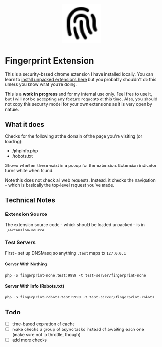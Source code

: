 <p align="center">
    <img width="128" height="128" src="gh-image.svg">
    <h1>Fingerprint Extension</h1>
</p>

This is a security-based chrome extension I have installed locally.  You can learn to [install unpacked extensions here](https://developer.chrome.com/docs/extensions/mv3/getstarted/development-basics/#load-unpacked) but you probably shouldn't do this unless you know what you're doing.

This is a **work in progress** and for my internal use only.  Feel free to use it, but I will not be accepting any feature requests at this time.  Also, you should not copy this security model for your own extensions as it is very open by nature.

## What it does

Checks for the following at the domain of the page you're visiting (or loading):

- /phpinfo.php
- /robots.txt

Shows whether these exist in a popup for the extension.  Extension indicator turns white when found.

Note this does not check all web requests. Instead, it checks the navigation - which is basically the top-level request you've made.

## Technical Notes

### Extension Source

The extension source code - which should be loaded unpacked - is in `./extension-source`

### Test Servers

First - set up DNSMasq so anything `.test` maps to `127.0.0.1`

#### Server With Nothing

`php -S fingerprint-none.test:9999 -t test-server/fingerprint-none`

#### Server With Info (Robots.txt)

`php -S fingerprint-robots.test:9999 -t test-server/fingerprint-robots`

## Todo
- [ ] time-based expiration of cache
- [ ] make checks a group of async tasks instead of awaiting each one (make sure not to throttle, though)
- [ ] add more checks
